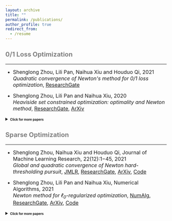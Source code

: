 ```yaml
---
layout: archive
title: ""
permalink: /publications/
author_profile: true
redirect_from:
  - /resume
---
```

 
## <span style="color:grey"><b style="font-size:20px"> 0/1 Loss Optimization</b></span> 
---

* <font size=3>Shenglong Zhou, Lili Pan, Naihua Xiu and Houduo Qi, 2021 <br>
  <i>Quadratic convergence of Newton's method for 0/1 loss optimization</i>,
  <a href="https://www.researchgate.net/publication/350442413">ResearchGate</a></font>
  
* <font size=3>Shenglong Zhou, Lili Pan and Naihua Xiu, 2020 <br>
  <i>Heaviside set constrained optimization: optimality and Newton method</i>,
  <a href="https://www.researchgate.net/publication/343362652">ResearchGate</a>,
  <a href="https://arxiv.org/abs/2007.15737">ArXiv</a></font>
  
<details markdown="1"> 
  <summary><b style="font-size:10px">Click for more papers</b></summary> 
    
* <font size=3>Shenglong Zhou, Ziyan Luo and Naihua Xiu, 2021 <br> 
  <i>Computing one-bit compressive sensing via double-sparsity constrained optimization</i>,
  <a href="https://www.researchgate.net/publication/348371863">ResearchGate</a>,
  <a href="https://arxiv.org/abs/2101.03599">ArXiv</a>,
  <a href="https://github.com/ShenglongZhou/GPSP">Code</a></font>

* <font size=3>Huajun Wang, Yuanhai Shao, Shenglong Zhou, Ce Zhang and Naihua Xiu, 2019 <br>
  <i>Support vector machine classifier via L0/1 soft-margin loss</i>,
  <a href="https://www.researchgate.net/publication/338717629">ResearchGate</a>,
  <a href="https://arxiv.org/abs/1912.07418">ArXiv</a>,
  <a href="https://github.com/Huajun-Wang/L01ADMM">Code</a></font>
     
</details> 
 


## <span style="color:grey"><b style="font-size:20px">Sparse Optimization</b></span>
---

  * <font size=3> Shenglong Zhou, Naihua Xiu and Houduo Qi, Journal of Machine Learning Research, 22(12):1−45, 2021<br>
  <i>Global and quadratic convergence of Newton hard-thresholding pursuit</i>,
  <a href="https://jmlr.org/papers/v22/19-026.html">JMLR</a>, 
  <a href="https://www.researchgate.net/publication/330224407">ResearchGate</a>, 
  <a href="https://arxiv.org/abs/1901.02763">ArXiv</a>, 
  <a href="https://github.com/ShenglongZhou/NHTPver2">Code</a></font>
  
  * <font size=3> Shenglong Zhou, Lili Pan and Naihua Xiu,  Numerical Algorithms, 2021 <br>
  <i>Newton method  for $\ell_0$-regularized optimization</i>,
  <a href="https://doi.org/10.1007/s11075-021-01085-x">NumAlg</a>, 
  <a href="https://www.researchgate.net/publication/340563338">ResearchGate</a>, 
  <a href="https://arxiv.org/abs/2004.05132">ArXiv</a>, 
  <a href="https://github.com/ShenglongZhou/NL0R">Code</a></font>
  
<details markdown="1"> 
  <summary><b style="font-size:10px">Click for more papers</b></summary> 
    
* <font size=3>Shenglong Zhou, Lili Pan, Mu Li and Meijuan Shang, SIAM Journal on Scientific Computing, 43(2), A772–A799, 2021 <br>
  <i>Newton hard-thresholding pursuit for sparse LCP via a new merit function</i>,
  <a href="https://doi.org/10.1137/19M1301539">SISC</a>, 
  <a href="https://www.researchgate.net/publication/337948990">ResearchGate</a>,
  <a href="https://arxiv.org/abs/2004.02244">ArXiv</a>,
  <a href="https://github.com/ShenglongZhou/NHTPver2">Code</a></font>
 

* <font size=3>Shenglong Zhou, 2020 <br>
  <i>Sparse SVM for sufficient data reduction</i>,
  <a href="https://www.researchgate.net/publication/341883040">ResearchGate</a>,
  <a href="https://arxiv.org/abs/2005.13771">ArXiv</a>,
  <a href="https://github.com/ShenglongZhou/NSSVM">Code</a></font>

* <font size=3>Xinrong Li, Naihua Xiu and  Shenglong Zhou, Journal of Optimization Theory and Applications, 184, 895–930, 2019 <br>
  <i>Matrix optimization over low-rank spectral sets: stationary points, local and global minimizers</i>,
  <a href="https://link.springer.com/article/10.1007%2Fs10957-019-01606-8">JOTA</a>,
  <a href="https://www.researchgate.net/publication/327581904">ResearchGate</a></font>

* <font size=3>Rui Wang, Naihua Xiu and  Shenglong Zhou, 2021 <br>
  <i>Newton method for sparse logistic regression: quadratic convergence and extensive simulations</i>,
  <a href="https://www.researchgate.net/publication/330224305">ResearchGate</a>,
  <a href="https://arxiv.org/abs/1901.02768">ArXiv</a>,
  <a href="https://github.com/ShenglongZhou/NSLR">Code</a></font>

* <font size=3>Lili Pan,  Shenglong Zhou, Naihua Xiu and Houduo Qi,Pacific Journal of Optimization, vol. 13(2): 325-353, 2017 <br>
  <i>A convergent iterative hard thresholding for sparsity and nonnegativity constrained optimization</i>,
  <a href="http://www.yokohamapublishers.jp/online2/oppjo/vol13/p325.html">PJO</a>,
  <a href="https://www.researchgate.net/publication/299519906">ResearchGate</a>,
  <a href="https://arxiv.org/abs/1406.7178">ArXiv</a>,
  <a href="https://github.com/ShenglongZhou/IIHT">Code</a></font>

* <font size=3>Lianjun Zhang, Lingchen Kong and  Shenglong Zhou,Journal of Industrial and Management Optimization, vol. 13 (1): 93 - 112, 2017 <br>
  <i>A smoothing iterative method for quantile regression with nonconvex $\ell_p$ Penalty</i>,
  <a href="https://aimsciences.org/article/doi/10.3934/jimo.2016006">JIMO</a></font>

* <font size=3>Yanqing Liu, Guokai Liu, Xianchao Xiu and  Shenglong Zhou,Pacific Journal of Optimization, vol. 13(2): 279-300, 2017 <br>
  <i>The $L_1$-penalized quantile regression for traditional Chinese medicine syndrome manifestation</i>,
  <a href="http://www.yokohamapublishers.jp/online2/oppjo/vol13/p279.html">PJO</a></font>

* <font size=3>Shenglong Zhou, Naihua Xiu, YingnanWang, Lingchen Kong and Houduo Qi, Information and Inference: A Journal of the IMA, vol. 5(1): 76-102, 2016 <br>
  <i>A Null-space-based weighted $\ell_1$ minimization approach to compressed sensing</i>,
  <a href="https://academic.oup.com/imaiai/article/5/1/76/2357109">IMAIAI</a>,
  <a href="https://www.researchgate.net/publication/294109268">ResearchGate</a>,
  <a href="https://github.com/ShenglongZhou/MIRL1">Code</a></font>

* <font size=3>Lili Pan, Naihua Xiu and  Shenglong Zhou, Journal of the Operations Research Society of China, vol. 3(4): 421-439, 2015 <br>
  <i>On Solutions of Sparsity Constrained Optimization</i>,
  <a href="https://link.springer.com/article/10.1007/s40305-015-0101-3">JORSC</a></font>

* <font size=3>Shenglong Zhou, Naihua Xiu, Ziyan Luo and Lingchen Kong, Journal of the Operations Research Society of China, vol. 3(2): 231-250, 2015 <br>
  <i>Sparse and low-rank covariance matrix estimation</i>,
  <a href="https://link.springer.com/article/10.1007/s40305-014-0058-7">JORSC</a>,
  <a href="https://github.com/ShenglongZhou/ADMM">Code</a></font>

* <font size=3>Meijuan Shang, Shenglong Zhou and Naihua Xiu, Journal of Inequalities and Applications, vol. 34, 2015 <br>
  <i>Extragradient thresholding methods For sparse solutions of co-coercive NCPs</i>,
  <a href="https://journalofinequalitiesandapplications.springeropen.com/articles/10.1186/s13660-015-0551-5">JIA</a></font>

* <font size=3>Meijuan Shang, Chao Zhang, Dingtao Peng and  Shenglong Zhou,Optimization Letters, vol. 9(6): 1231-1245, 2015 <br>
  <i>A half thresholding projection algorithm for sparse solutions of LCPs</i>,
  <a href="https://www.infona.pl/resource/bwmeta1.element.springer-doi-10_1007-S11590-014-0834-7">OPLE</a>,
  <a href="https://github.com/ShenglongZhou/HTPCP">Code</a></font>

* <font size=3>Shenglong Zhou, Lingchen Kong and Naihua Xiu,Journal of the Operations Research Society of China, vol. 1(2): 227-237, 2013 <br>
  <i>New bounds for RIC in compressed sensing</i>,
  <a href="https://link.springer.com/article/10.1007/s40305-013-0013-z">JORSC</a></a></font>
     
</details> 
